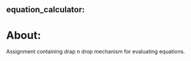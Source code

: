 ## equation_calculator:

# About:

Assignment containing drap n drop mechanism for evaluating equations.
